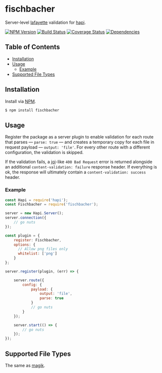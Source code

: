 # fischbacher
Server-level [lafayette](https://github.com/ruiquelhas/lafayette) validation for [hapi](https://github.com/hapijs/hapi).

[![NPM Version][fury-img]][fury-url] [![Build Status][travis-img]][travis-url] [![Coverage Status][coveralls-img]][coveralls-url] [![Dependencies][david-img]][david-url]

## Table of Contents

- [Installation](#installation)
- [Usage](#usage)
  - [Example](#example)
- [Supported File Types](#supported-file-types)

## Installation
Install via [NPM](https://www.npmjs.org).

```sh
$ npm install fischbacher
```

## Usage

Register the package as a server plugin to enable validation for each route that parses — `parse: true` — and creates a temporary copy for each file in request payload — `output: 'file'`. For every other route with a different configuration, the validation is skipped.

If the validation fails, a [joi](https://github.com/hapijs/joi)-like `400 Bad Request` error is returned alongside an additional `content-validation: failure` response header. If everything is ok, the response will ultimately contain a `content-validation: success` header.

### Example

```js
const Hapi = require('hapi');
const Fischbacher = require('fischbacher');

server = new Hapi.Server();
server.connection({
    // go nuts
});

const plugin = {
    register: Fischbacher,
    options: {
      // Allow png files only
      whitelist: ['png']
    }
};

server.register(plugin, (err) => {

    server.route({
        config: {
            payload: {
                output: 'file',
                parse: true
            }
            // go nuts
        }
    });

    server.start(() => {
        // go nuts
    });
});
```

## Supported File Types

The same as [magik](https://github.com/ruiquelhas/magik#supported-file-types).

[coveralls-img]: https://coveralls.io/repos/ruiquelhas/fischbacher/badge.svg
[coveralls-url]: https://coveralls.io/github/ruiquelhas/fischbacher
[david-img]: https://david-dm.org/ruiquelhas/fischbacher.svg
[david-url]: https://david-dm.org/ruiquelhas/fischbacher
[fury-img]: https://badge.fury.io/js/fischbacher.svg
[fury-url]: https://badge.fury.io/js/fischbacher
[travis-img]: https://travis-ci.org/ruiquelhas/fischbacher.svg
[travis-url]: https://travis-ci.org/ruiquelhas/fischbacher
